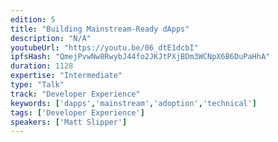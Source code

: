 ```yaml
---
edition: 5
title: "Building Mainstream-Ready dApps"
description: "N/A"
youtubeUrl: "https://youtu.be/06_dtE1dcbI"
ipfsHash: "QmejPvwNw8RwybJ44fo2JKJtPXjBDm3WCNpX6B6DuPaHhA"
duration: 1128
expertise: "Intermediate"
type: "Talk"
track: "Developer Experience"
keywords: ['dapps','mainstream','adoption','technical']
tags: ['Developer Experience']
speakers: ['Matt Slipper']
---
```

